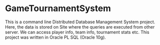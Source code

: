 # GameTournamentSystem
 This is a command line Distributed Database Management System project. Here, the data is stored on Site where the queries are executed from other server. We can access player info, team info, tournament stats etc. This project was written in Oracle PL SQL (Oracle 10g).
